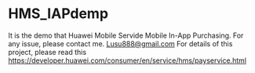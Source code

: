 # HMS_IAPdemp
It is the demo that Huawei Mobile Servide Mobile In-App Purchasing.
For any issue, please contact me. Lusu888@gmail.com
For details of this project, please read this https://developer.huawei.com/consumer/en/service/hms/payservice.html

